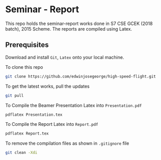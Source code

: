  # Seminar - Report

 This repo holds the seminar-report works done in S7 CSE GCEK (2018 batch), 2015 Scheme. The reports are compiled using Latex.

 ## Prerequisites
 Download and install `Git`, `Latex` onto your local machine.

 To clone this repo
 ```bash
 git clone https://github.com/edwinjosegeorge/high-speed-flight.git
 ```

 To get the latest works, pull the updates
 ```bash
 git pull
 ```

 To Compile the Beamer Presentation Latex into `Presentation.pdf`
 ```bash
 pdflatex Presentation.tex
 ```

 To Compile the Report Latex into `Report.pdf`
 ```bash
 pdflatex Report.tex
 ```

To remove the compilation files as shown in `.gitignore` file
```bash
git clean -Xdi
```
